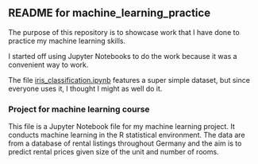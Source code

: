 ## README for machine_learning_practice
The purpose of this repository is to showcase work that I have done to practice my machine learning skills.

I started off using Jupyter Notebooks to do the work because it was a convenient way to work.

The file [iris_classification.ipynb](iris_classificaiton.ipynb) features a super simple dataset, but since everyone uses it, I thought I might as well do it.

### Project for machine learning course
This file is a Jupyter Notebook file for my machine learning project. It conducts machine learning in the R statistical environment. The data are from a database of rental listings throughout Germany and the aim is to predict rental prices given size of the unit and number of rooms.
